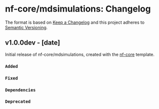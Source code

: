# nf-core/mdsimulations: Changelog

The format is based on [Keep a Changelog](https://keepachangelog.com/en/1.0.0/)
and this project adheres to [Semantic Versioning](https://semver.org/spec/v2.0.0.html).

## v1.0.0dev - [date]

Initial release of nf-core/mdsimulations, created with the [nf-core](https://nf-co.re/) template.

### `Added`

### `Fixed`

### `Dependencies`

### `Deprecated`
